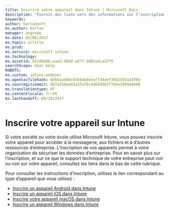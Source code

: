 ```yaml
---
title: Inscrire votre appareil dans Intune | Microsoft Docs
description: "Fournit des liens vers des informations sur l’inscription de différents appareils dans Intune"
keywords: 
author: barlanmsft
ms.author: barlan
manager: angrobe
ms.date: 02/08/2017
ms.topic: article
ms.prod: 
ms.service: microsoft-intune
ms.technology: 
ms.assetid: b51dbdd6-aaa3-48dd-a47f-9d01a4ca37f6
searchScope: User help
ROBOTS: 
ms.custom: intune-enduser
ms.openlocfilehash: 6d6b1addbc03664e5eeaff34eef3042503a1470e
ms.sourcegitcommit: db7a7bbead3a3fa78c4d643607f709a2909eb608
ms.translationtype: HT
ms.contentlocale: fr-FR
ms.lasthandoff: 09/28/2017
---
```

# <a name="enroll-your-device-in-intune"></a>Inscrire votre appareil sur Intune

Si votre société ou votre école utilise Microsoft Intune, vous pouvez inscrire votre appareil pour accéder à la messagerie, aux fichiers et à d’autres ressources d’entreprise. L’inscription de vos appareils permet à votre organisation de sécuriser les données d’entreprise. Pour en savoir plus sur l’inscription, et sur ce que le support technique de votre entreprise peut voir ou non sur votre appareil, consultez les liens dans le bas de cette rubrique.

Pour consulter les instructions d’inscription, utilisez le lien correspondant au type d’appareil que vous utilisez :

- [Inscrire un appareil Android dans Intune](enroll-your-device-in-Intune-android.md)
- [Inscrire un appareil iOS dans Intune](enroll-your-device-in-intune-ios.md)
- [Inscrire votre appareil macOS dans Intune](enroll-your-device-in-intune-macos.md)
- [Inscrire un appareil Windows dans Intune](enroll-your-device-in-intune-windows.md)
